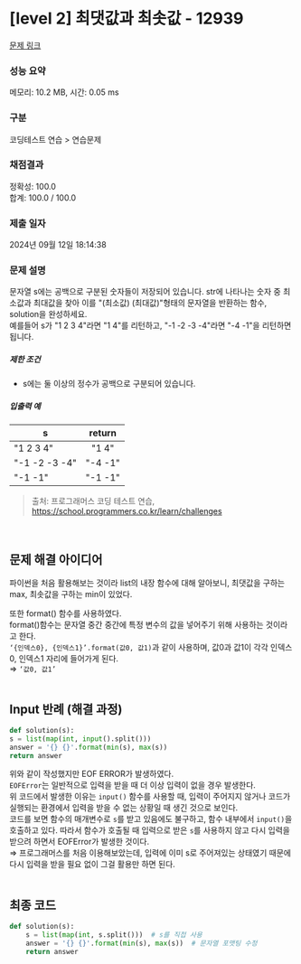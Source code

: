 # [level 2] 최댓값과 최솟값 - 12939 

[문제 링크](https://school.programmers.co.kr/learn/courses/30/lessons/12939?language=python3) 

### 성능 요약

메모리: 10.2 MB, 시간: 0.05 ms

### 구분

코딩테스트 연습 > 연습문제

### 채점결과

정확성: 100.0<br/>합계: 100.0 / 100.0

### 제출 일자

2024년 09월 12일 18:14:38

### 문제 설명

<p>문자열 s에는 공백으로 구분된 숫자들이 저장되어 있습니다. str에 나타나는 숫자 중 최소값과 최대값을 찾아 이를 "(최소값) (최대값)"형태의 문자열을 반환하는 함수, solution을 완성하세요.<br>
예를들어 s가 "1 2 3 4"라면 "1 4"를 리턴하고, "-1 -2 -3 -4"라면 "-4 -1"을 리턴하면 됩니다.</p>

<h5>제한 조건</h5>

<ul>
<li>s에는 둘 이상의 정수가 공백으로 구분되어 있습니다.</li>
</ul>

<h5>입출력 예</h5>
<table class="table">
        <thead><tr>
<th>s</th>
<th style="text-align: center">return</th>
</tr>
</thead>
        <tbody><tr>
<td>"1 2 3 4"</td>
<td style="text-align: center">"1 4"</td>
</tr>
<tr>
<td>"-1 -2 -3 -4"</td>
<td style="text-align: center">"-4 -1"</td>
</tr>
<tr>
<td>"-1 -1"</td>
<td style="text-align: center">"-1 -1"</td>
</tr>
</tbody>
      </table>

> 출처: 프로그래머스 코딩 테스트 연습, https://school.programmers.co.kr/learn/challenges
</br>

## 문제 해결 아이디어
파이썬을 처음 활용해보는 것이라 list의 내장 함수에 대해 알아보니, 최댓값을 구하는 max, 최솟값을 구하는 min이 있었다. 
   
또한 format() 함수를 사용하였다.   
format()함수는 문자열 중간 중간에 특정 변수의 값을 넣어주기 위해 사용하는 것이라고 한다.   
`‘{인덱스0}, {인덱스1}’.format(값0, 값1)`과 같이 사용하며, 값0과 값1이 각각 인덱스0, 인덱스1 자리에 들어가게 된다.   
⇒ `‘값0, 값1’`     
</br>

## Input 반례 (해결 과정)
```python
def solution(s):
s = list(map(int, input().split()))
answer = '{} {}'.format(min(s), max(s))
return answer 
```
위와 같이 작성했지만 EOF ERROR가 발생하였다.    
`EOFError`는 일반적으로 입력을 받을 때 더 이상 입력이 없을 경우 발생한다.    
위 코드에서 발생한 이유는 `input()` 함수를 사용할 때, 입력이 주어지지 않거나 코드가 실행되는 환경에서 입력을 받을 수 없는 상황일 때 생긴 것으로 보인다.      
코드를 보면 함수의 매개변수로 `s`를 받고 있음에도 불구하고, 함수 내부에서 `input()`을 호출하고 있다. 따라서 함수가 호출될 때 입력으로 받은 `s`를 사용하지 않고 다시 입력을 받으려 하면서 EOFError가 발생한 것이다.    
⇒ 프로그래머스를 처음 이용해보았는데, 입력에 이미 s로 주어져있는 상태였기 때문에 다시 입력을 받을 필요 없이 그걸 활용만 하면 된다.     
</br>

## 최종 코드

```python
def solution(s):
    s = list(map(int, s.split()))  # s를 직접 사용
    answer = '{} {}'.format(min(s), max(s))  # 문자열 포맷팅 수정
    return answer
```
